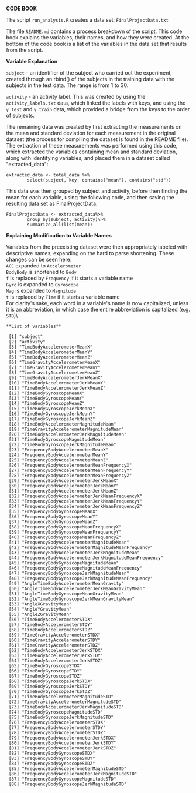 **CODE BOOK**

The script `run_analysis.R` creates a data set: `FinalProjectData.txt`

The file `README.md` contains a process breakdown of the script. This code book explains the variables, their names, and how they were created. At the bottom of the code book is a list of the variables in the data set that results from the script.

**Variable Explanation**

`subject` - an identifier of the subject who carried out the experiment, created through an rbind() of the subjects in the training data with the subjects in the test data. The range is from 1 to 30.

`activity` - an activity label. This was created by using the `activity_labels.txt` data, which linked the labels with keys, and using the `y_test` and `y_train` data, which provided a bridge from the keys to the order of subjects.

The remaining data was created by first extracting the measurements on the mean and standard deviation for each measurement in the original dataset (the process for compiling the dataset is found in the README file). The extraction of these measurements was performed using this code, which extracted the variables containing mean and standard deviation, along with identifying variables, and placed them in a dataset called "extracted_data":

```{r}
extracted_data <- total_data %>%
        select(subject, key, contains("mean"), contains("std"))
```

This data was then grouped by subject and activity, before then finding the mean for each variable, using the following code, and then saving the resulting data set as FinalProjectData:

```{r}
FinalProjectData <- extracted_data%>%
        group_by(subject, activity)%>%
        summarize_all(list(mean))
```

**Explaining Modification to Variable Names**

Variables from the preexisting dataset were then appropriately labeled with descriptive names, expanding on the hard to parse shortening. These changes can be seen here.\
`ACC` expanded to `Accelerometer`\
`BodyBody` is shortened to `Body`\
`f` is replaced by `Frequency` if it starts a variable name\
`Gyro` is expanded to `Gyroscope`\
`Mag` is expanded to `Magnitude`\
`t` is replaced by `Time` if it starts a variable name\
For clarity's sake, each word in a variable's name is now capitalized, unless it is an abbreviation, in which case the entire abbreviation is capitalized (e.g. `STD`)\

```         
**List of variables**

 [1] "subject"
 [2] "activity"                 
 [3] "TimeBodyAccelerometerMeanX"    
 [4] "TimeBodyAccelerometerMeanY"   
 [5] "TimeBodyAccelerometerMeanZ"     
 [6] "TimeGravityAccelerometerMeanX"    
 [7] "TimeGravityAccelerometerMeanY"    
 [8] "TimeGravityAccelerometerMeanZ"    
 [9] "TimeBodyAccelerometerJerkMeanX"    
 [10] "TimeBodyAccelerometerJerkMeanY"  
 [11] "TimeBodyAccelerometerJerkMeanZ"  
 [12] "TimeBodyGyroscopeMeanX"          
 [13] "TimeBodyGyroscopeMeanY"          
 [14] "TimeBodyGyroscopeMeanZ"          
 [15] "TimeBodyGyroscopeJerkMeanX"        
 [16] "TimeBodyGyroscopeJerkMeanY"      
 [17] "TimeBodyGyroscopeJerkMeanZ"      
 [18] "TimeBodyAccelerometerMagnitudeMean" 
 [19] "TimeGravityAccelerometerMagnitudeMean"  
 [20] "TimeBodyAccelerometerJerkMagnitudeMean"   
 [21] "TimeBodyGyroscopeMagnitudeMean"        
 [22] "TimeBodyGyroscopeJerkMagnitudeMean"   
 [23] "FrequencyBodyAccelerometerMeanX"       
 [24] "FrequencyBodyAccelerometerMeanY"      
 [25] "FrequencyBodyAccelerometerMeanZ"      
 [26] "FrequencyBodyAccelerometerMeanFrequencyX"    
 [27] "FrequencyBodyAccelerometerMeanFrequencyY"  
 [28] "FrequencyBodyAccelerometerMeanFrequencyZ"  
 [29] "FrequencyBodyAccelerometerJerkMeanX"       
 [30] "FrequencyBodyAccelerometerJerkMeanY"       
 [31] "FrequencyBodyAccelerometerJerkMeanZ"      
 [32] "FrequencyBodyAccelerometerJerkMeanFrequencyX"    
 [33] "FrequencyBodyAccelerometerJerkMeanFrequencyY"  
 [34] "FrequencyBodyAccelerometerJerkMeanFrequencyZ"  
 [35] "FrequencyBodyGyroscopeMeanX"                   
 [36] "FrequencyBodyGyroscopeMeanY"                   
 [37] "FrequencyBodyGyroscopeMeanZ"                   
 [38] "FrequencyBodyGyroscopeMeanFrequencyX"         
 [39] "FrequencyBodyGyroscopeMeanFrequencyY"         
 [40] "FrequencyBodyGyroscopeMeanFrequencyZ"         
 [41] "FrequencyBodyAccelerometerMagnitudeMean"      
 [42] "FrequencyBodyAccelerometerMagnitudeMeanFrequency" 
 [43] "FrequencyBodyAccelerometerJerkMagnitudeMean"        
 [44] "FrequencyBodyAccelerometerJerkMagnitudeMeanFrequency"
 [45] "FrequencyBodyGyroscopeMagnitudeMean"           
 [46] "FrequencyBodyGyroscopeMagnitudeMeanFrequency"   
 [47] "FrequencyBodyGyroscopeJerkMagnitudeMean"       
 [48] "FrequencyBodyGyroscopeJerkMagnitudeMeanFrequency"   
 [49] "AngleTimeBodyAccelerometerMeanGravity"          
 [50] "AngleTimeBodyAccelerometerJerkMeanGravityMean"   
 [51] "AngleTimeBodyGyroscopeMeanGravityMean"             
 [52] "AngleTimeBodyGyroscopeJerkMeanGravityMean"       
 [53] "AngleXGravityMean"                            
 [54] "AngleYGravityMean"                           
 [55] "AngleZGravityMean"                           
 [56] "TimeBodyAccelerometerSTDX"                   
 [57] "TimeBodyAccelerometerSTDY"                   
 [58] "TimeBodyAccelerometerSTDZ"                   
 [59] "TimeGravityAccelerometerSTDX"                 
 [60] "TimeGravityAccelerometerSTDY"                
 [61] "TimeGravityAccelerometerSTDZ"                  
 [62] "TimeBodyAccelerometerJerkSTDX"                 
 [63] "TimeBodyAccelerometerJerkSTDY"               
 [64] "TimeBodyAccelerometerJerkSTDZ"              
 [65] "TimeBodyGyroscopeSTDX"                        
 [66] "TimeBodyGyroscopeSTDY"                      
 [67] "TimeBodyGyroscopeSTDZ"                      
 [68] "TimeBodyGyroscopeJerkSTDX"                   
 [69] "TimeBodyGyroscopeJerkSTDY"                  
 [70] "TimeBodyGyroscopeJerkSTDZ"                   
 [71] "TimeBodyAccelerometerMagnitudeSTD"             
 [72] "TimeGravityAccelerometerMagnitudeSTD"         
 [73] "TimeBodyAccelerometerJerkMagnitudeSTD"          
 [74] "TimeBodyGyroscopeMagnitudeSTD"                
 [75] "TimeBodyGyroscopeJerkMagnitudeSTD"             
 [76] "FrequencyBodyAccelerometerSTDX"             
 [77] "FrequencyBodyAccelerometerSTDY"               
 [78] "FrequencyBodyAccelerometerSTDZ"                
 [79] "FrequencyBodyAccelerometerJerkSTDX"          
 [80] "FrequencyBodyAccelerometerJerkSTDY"          
 [81] "FrequencyBodyAccelerometerJerkSTDZ"          
 [82] "FrequencyBodyGyroscopeSTDX"                  
 [83] "FrequencyBodyGyroscopeSTDY"                  
 [84] "FrequencyBodyGyroscopeSTDZ"                 
 [85] "FrequencyBodyAccelerometerMagnitudeSTD"      
 [86] "FrequencyBodyAccelerometerJerkMagnitudeSTD"  
 [87] "FrequencyBodyGyroscopeMagnitudeSTD"          
 [88] "FrequencyBodyGyroscopeJerkMagnitudeSTD"  
```
